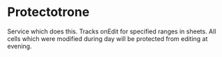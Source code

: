 # Protectotrone
Service which does this. Tracks onEdit for specified ranges in sheets. All cells which were modified during day will be protected from editing at evening.
